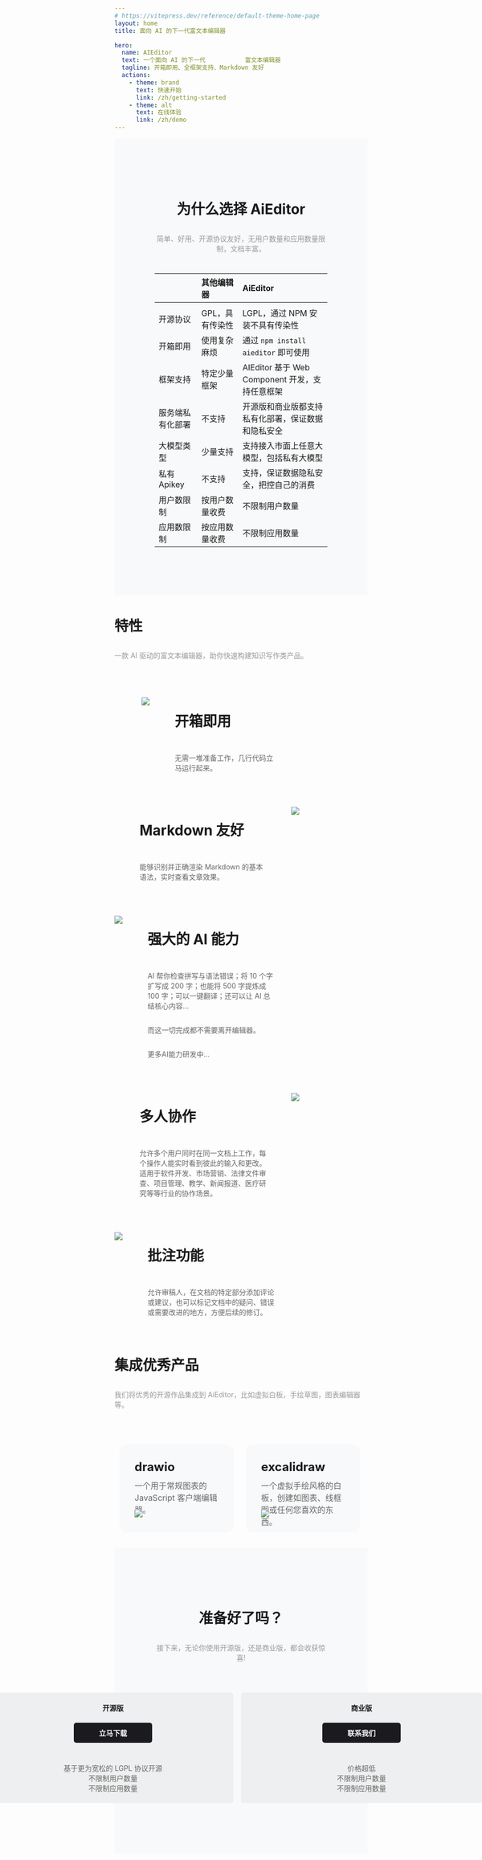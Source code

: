 ```yaml
---
# https://vitepress.dev/reference/default-theme-home-page
layout: home
title: 面向 AI 的下一代富文本编辑器

hero:
  name: AIEditor
  text: 一个面向 AI 的下一代           富文本编辑器
  tagline: 开箱即用、全框架支持、Markdown 友好
  actions:
    - theme: brand
      text: 快速开始 
      link: /zh/getting-started
    - theme: alt
      text: 在线体验
      link: /zh/demo
---
```


<style>
.VPContent> .VPHome> .container{
    width: 100% !important;
    padding: 0 !important;
    margin: 0 !important;
    max-width: 100%;
}
</style>

<style scoped>

.VPHome svg{
    width: 24px;
    display: inline-block;
    margin: 0 5px;
}

.VPContent> .VPHome {
    margin-bottom: 0;
}


.VPContent> .VPHome> .container .feature{
   text-align: center;
   margin: 40px;
}

.VPContent> .VPHome> .container .feature p{
   color: #999;
}

.VPContent> .VPHome> .vp-doc  table{
    display: inline-block;
    background: none;
    border-collapse: separate;
    border-spacing: 30px 0px;
}

.VPContent> .VPHome> .vp-doc  table th{
     background: none;
     border: none;
}

.VPContent> .VPHome> .vp-doc  thead tr :not(:first-child){
     border-bottom: solid 1px #ddd;
     margin: 10px;
     font-weight: bold;
     font-size: 16px;
}

.VPContent> .VPHome> .vp-doc  table tr{
     background: none;
     border: none;
}

.VPContent> .VPHome> .vp-doc  table tr{
     height: 40px;
}

.VPContent> .VPHome> .vp-doc  table  tbody tr:first-child{
     height: 20px;
}

.VPContent> .VPHome> .vp-doc  table td{
    background: none;
    border: none;
}

.VPContent> .VPHome> .vp-doc  table td svg{
    margin: -7px 0;
}

.VPContent> .VPHome> .vp-doc table td:nth-of-type(1){
    color: #999;
}


.VPContent> .VPHome> .vp-doc table td:nth-of-type(2) svg{
    fill: #8C8C8C;
    margin-right:10px;
    width: 20px;
    margin:-4px 0;
    /* padding: 0px; */
}

.VPContent> .VPHome> .vp-doc table td:nth-of-type(3) svg{
    fill: #646cff;
}
.feature-content{
    width: 50%;    
    display: flex;
    flex-direction: column;
    justify-content: center;
    padding: 0 50px;
}
.feature-content>h1{
  margin-bottom:30px;
}
.feature-content>p{
  color:#666;
}
.feature-list{
    display: flex;
    padding: 20px 0;
    max-width: 1280px;
}
.feature-right{
    width:50%;
}
.feature-left{
    width:50%;
}
.excellent{
    display: flex;
    padding: 20px 0;
    max-width: 1280px;
}
.excellent-list{
    width: 46%;
    background: #f8f9fa;
    margin: 2%; 
    padding:30px;
    border-radius: 15px;
    margin-right: 15px;
}
.version{
    display: flex;
    padding: 20px 0;
    max-width: 1280px
}
.version-list{
    width: 440px;
    background: #eeeff0;
    padding: 20px;
    border-radius: 5px;
    margin-right: 15px;
}
.subtitle{
    margin: 30px 0 40px;
    color: #999;
}
.aieditor-content{
    text-align: center;
    background-color: #f8f9fa;
    padding: 80px;
}

@media only screen and (max-width: 750px){ 
.feature-list{
    display:flex;
    flex-direction: column;
    padding: 20px 0;
    max-width:100%;
}

.feature-image{
    width:96%;
    padding:0 2%;
    order:2;
   
}

.feature-content{
    width:96%;
    padding:0 2%;
    text-align:center;
    order:1;
}
.feature-content>h1{
    margin-bottom:10px;
    font-size:22px;
    line-height:20px;

}
.feature-content>p{
    margin:6px 0;

}
.excellent{
    display: block;
    padding: 20px 0;
    max-width:100%;
}
.excellent-list{
    width: 90%;   
    margin: 5%; 
    padding:30px;
    border-radius: 15px;
    margin-right: 15px;
}
.version{
    display: block;
    padding: 20px 0;
    width: 100%;
}
.version-list{
    width: 90%;   
    margin: 5%; 
    padding: 20px;
}
.subtitle{
    margin: 10px 0 20px;
    color: #999;
}
.aieditor-content{

    padding: 20px;
}
.VPContent> .VPHome> .vp-doc table{
    width: 100%; 
    border-collapse: collapse; 
    border-spacing:0;
  }
  th, td {
    text-align: left; 
  }
  
}


</style>

<div class="aieditor-content">

# 为什么选择 AiEditor

<div class="subtitle">
简单、好用、开源协议友好，无用户数量和应用数量限制，文档丰富。
</div>

|           | 其他编辑器                  | AiEditor                                       |
|-----------|:-----------------------|:-----------------------------------------------|
|           |
| 开源协议      | <Unhappy /> GPL，具有传染性  | <Check />  LGPL，通过 NPM 安装不具有传染性                |
| 开箱即用      | <Unhappy /> 使用复杂麻烦     | <Check />  通过 `npm install aieditor` 即可使用      |
| 框架支持      | <Unhappy /> 特定少量框架     | <Check />  AIEditor 基于 Web Component 开发，支持任意框架 |
| 服务端私有化部署  | <Unhappy /> 不支持        | <Check />  开源版和商业版都支持私有化部署，保证数据和隐私安全           |
| 大模型类型     | <Unhappy />  少量支持      | <Check /> 支持接入市面上任意大模型，包括私有大模型                 |
| 私有 Apikey | <Unhappy />  不支持       | <Check /> 支持，保证数据隐私安全，把控自己的消费                  |
| 用户数限制     | <Unhappy />  按用户数量收费   | <Check /> 不限制用户数量                              |
| 应用数限制     | <Unhappy />  按应用数量收费   | <Check /> 不限制应用数量                              |

</div>



<div class="feature">

# 特性
<div class="subtitle">
一款 AI 驱动的富文本编辑器，助你快速构建知识写作类产品。
</div>
</div>


<div style="display: flex;justify-content: center">
<div class="feature-list">

<div class="feature-image">

![](/assets/image/install.png)

</div>

<div class="feature-content">

<h1>开箱即用</h1>

无需一堆准备工作，几行代码立马运行起来。

</div>
</div>
</div>





<div style="display: flex;justify-content: center">
<div class="feature-list">



<div class="feature-content">

<h1>Markdown 友好</h1>

能够识别并正确渲染 Markdown 的基本语法，实时查看文章效果。

</div>

<div class="feature-image">

![](/assets/image/markdown.png)

</div>

</div>
</div>



<div style="display: flex;justify-content: center">
<div class="feature-list">

<div class="feature-image">

![](/assets/image/ai.png)

</div>

<div class="feature-content">

<h1>强大的 AI 能力</h1>

AI 帮你检查拼写与语法错误；将 10 个字扩写成 200 字；也能将 500 字提炼成 100 字；可以一键翻译；还可以让 AI 总结核心内容...

而这一切完成都不需要离开编辑器。

更多AI能力研发中...

</div>
</div>
</div>





<div style="display: flex;justify-content: center">
<div class="feature-list">



<div class="feature-content">

<h1>多人协作</h1>

允许多个用户同时在同一文档上工作，每个操作人能实时看到彼此的输入和更改。适用于软件开发、市场营销、法律文件审查、项目管理、教学、新闻报道、医疗研究等等行业的协作场景。

</div>

<div class="feature-image">

![](/assets/image/feature1.png)

</div>

</div>
</div>

<div style="display: flex;justify-content: center">
<div class="feature-list">

<div class="feature-image">

![](/assets/image/comment1.png)

</div>

<div class="feature-content">

<h1 >批注功能</h1>

允许审稿人，在文档的特定部分添加评论或建议，也可以标记文档中的疑问、错误或需要改进的地方，方便后续的修订。

</div>
</div>
</div>


<div class="feature">

#  集成优秀产品
<div class="subtitle">
我们将优秀的开源作品集成到 AiEditor，比如虚拟白板，手绘草图，图表编辑器等。
</div>
</div>

<div style="display: flex;justify-content: center">
<div class="excellent">

<div class="excellent-list">
<span style="font-weight:700;font-size: 24px;">drawio</span>
<div style="font-size: 16px;color:#666;height: 60px;padding-top: 10px">
一个用于常规图表的 JavaScript 客户端编辑器。
</div>
<img src="/assets/image/drawio.jpg" />
</div>


<div class="excellent-list">
<span style="font-weight:700;font-size: 24px">excalidraw</span>
<div style="font-size: 16px;color:#666;height: 60px;padding-top: 10px;">
一个虚拟手绘风格的白板，创建如图表、线框图或任何您喜欢的东西。
</div>
<img src="/assets/image/excalidraw.jpg" />
</div>



</div>
</div>




<div class="aieditor-content">

# 准备好了吗？

<div class="subtitle">
接下来，无论你使用开源版，还是商业版，都会收获惊喜!
</div>

<div style="display: flex;justify-content: center">
<div class="version">

<div class="version-list">
<span style="font-weight:700;">开源版</span><br />
<a href="https://github.com/aieditor-team/aieditor" target="_blank" style="background: #1b1b1f;color: #fff;padding: 10px 50px;border-radius: 5px;font-weight: bold;font-size: 14px;margin: 20px 0 40px 0;text-decoration:none;display:inline-block">立马下载</a>
<div style="font-size: 14px;color:#666;">
基于更为宽松的 LGPL 协议开源<br />
不限制用户数量<br />
不限制应用数量
</div>
</div>


<div class="version-list">
<span style="font-weight:700;">商业版</span><br />
<a href="contact-us" target="_blank" style="background: #1b1b1f;color: #fff;padding: 10px 50px;border-radius: 5px;font-weight: bold;font-size: 14px;margin: 20px 0 40px 0;text-decoration:none;display:inline-block">联系我们</a>
<div style="font-size: 14px;color:#666;">
价格超低<br />
不限制用户数量<br />
不限制应用数量
</div>
</div>


</div>
</div>
</div>

